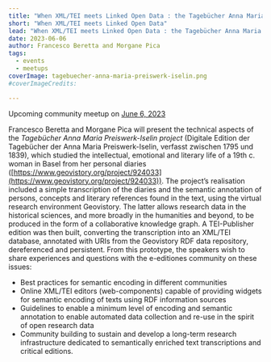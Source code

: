 ```yaml
---
title: "When XML/TEI meets Linked Open Data : the Tagebücher Anna Maria Preiswerk-Iselin Project"
short: "When XML/TEI meets Linked Open Data"
lead: "When XML/TEI meets Linked Open Data : the Tagebücher Anna Maria Preiswerk-Iselin Project (community meetup June 6)"
date: 2023-06-06
author: Francesco Beretta and Morgane Pica 
tags:
  - events
  - meetups
coverImage: tagebuecher-anna-maria-preiswerk-iselin.png
#coverImageCredits: 

---
```


Upcoming community meetup on [June 6, 2023](https://www.timeanddate.com/worldclock/fixedtime.html?msg=e-editiones+Community+Event&iso=20230404T17&p1=1425&ah=1)

Francesco Beretta and Morgane Pica will present the technical aspects of the *Tagebücher Anna Maria Preiswerk-Iselin project* (Digitale Edition der Tagebücher der Anna Maria Preiswerk-Iselin, verfasst zwischen 1795 und 1839), which studied the intellectual, emotional and literary life of a 19th c. woman in Basel from her personal diaries ([https://www.geovistory.org/project/924033](https://www.geovistory.org/project/924033)). The project’s realisation included a simple transcription of the diaries and the semantic annotation of persons, concepts and literary references found in the text, using the virtual research environment Geovistory. The latter allows research data in the historical sciences, and more broadly in the humanities and beyond, to be produced in the form of a collaborative knowledge graph. A TEI-Publisher edition was then built, converting the transcription into an XML/TEI database, annotated with URIs from the Geovistory RDF data repository, dereferenced and persistent. From this prototype, the speakers wish to share experiences and questions with the e-editiones community on these issues:

- Best practices for semantic encoding in different communities
- Online XML/TEI editors (web-components) capable of providing widgets for semantic encoding of texts using RDF information sources
- Guidelines to enable a minimum level of encoding and semantic annotation to enable automated data collection and re-use in the spirit of open research data
- Community building to sustain and develop a long-term research infrastructure dedicated to semantically enriched text transcriptions and critical editions.